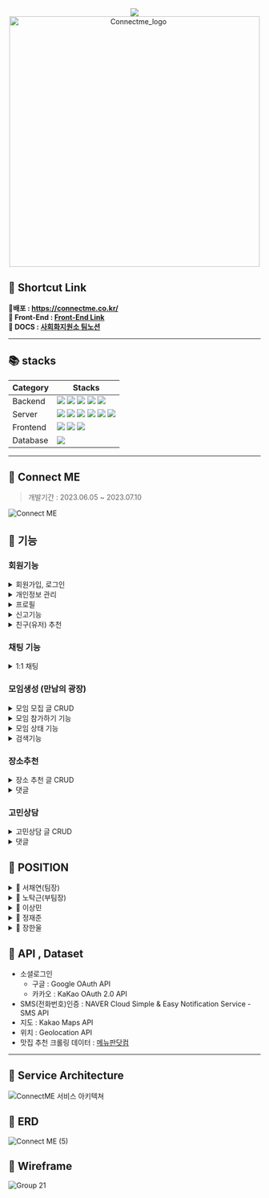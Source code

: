 <div align="center">
<img src="https://capsule-render.vercel.app/api?type=waving&color=8FB4E1&height=200&section=header&text=%20ConnectME&fontSize=80&fontColor=ffffff"/>
<img width="500" alt="Connectme_logo" src="https://github.com/ChaeYami/ConnectMe_BE/assets/120750451/c0c57819-39dd-42b9-8b11-45243e32a269">
</div>


🔗 Shortcut Link
------
**📱배포 : https://connectme.co.kr/**  
**🐋 Front-End : [Front-End Link](https://github.com/ChaeYami/ConnectMe_FE)**  
**💙 DOCS : [사회화지원소 팀노션](https://rhetorical-cilantro-7e4.notion.site/538c12449cf94e28b0c20a9f4ac0a3fc?v=96c787ffabfa458586546ec93833852b&pvs=4)**


***
📚 stacks 
------




|Category|Stacks|
|---|---|
| Backend | <img src="https://img.shields.io/badge/python 3.10.6 -3776AB?style=for-the-badge&logo=python&logoColor=white">  <img src="https://img.shields.io/badge/django 4.2.2-092E20?style=for-the-badge&logo=django&logoColor=white">  <img src="https://img.shields.io/badge/djangorestframework 3.14.0-092E20?style=for-the-badge&logo=django&logoColor=white">  <img src="https://img.shields.io/badge/selenium -43B02A?style=for-the-badge&logo=selenium&logoColor=white"> <img src="https://img.shields.io/badge/Redis -DC382D?style=for-the-badge&logo=redis&logoColor=white">  |
| Server | <img src="https://img.shields.io/badge/amazonec2-FF9900?style=for-the-badge&logo=amazonec2&logoColor=white"> <img src="https://img.shields.io/badge/gunicorn-499848?style=for-the-badge&logo=gunicorn&logoColor=white"> <img src="https://img.shields.io/badge/nginx 1.18.0-009639?style=for-the-badge&logo=nginx&logoColor=white"> <img src="https://img.shields.io/badge/docker 20.10.21 -2496ED?style=for-the-badge&logo=docker&logoColor=white"> <img src="https://img.shields.io/badge/amazons3 -569A31?style=for-the-badge&logo=amazons3&logoColor=white"> <img src="https://img.shields.io/badge/daphne-092E20?style=for-the-badge&logo=django&logoColor=white">  |
| Frontend | <img src="https://img.shields.io/badge/html5-E34F26?style=for-the-badge&logo=html5&logoColor=white">  <img src="https://img.shields.io/badge/javascript-F7DF1E?style=for-the-badge&logo=javascript&logoColor=black"> <img src="https://img.shields.io/badge/css3-1572B6?style=for-the-badge&logo=css3&logoColor=whit">  |
| Database | <img src="https://img.shields.io/badge/PostgreSQL-4169E1?style=for-the-badge&logo=postgresql&logoColor=white">|





***

🐳 Connect ME 
------
> 개발기간 : 2023.06.05 ~ 2023.07.10

![Connect ME](https://github.com/ChaeYami/ConnectMe_BE/assets/120750451/59e83cdf-aedc-4425-9572-479c42123a92)



🐬 기능
------
### 회원기능

<details>
<summary>회원가입, 로그인</summary>
<div markdown = '1'></div>

- SMS(전화번호)인증 (아이디 찾기)
- 이메일 인증 (비밀번호 재설정)
- 소셜로그인
- 공개 프로필 / 비공개 프로필(개인정보)
- 만료된 토큰 사용자 자동 로그아웃

</details>

<details>
<summary>개인정보 관리</summary>
<div markdown='1'></div>

- 전화번호 변경 (SMS 인증)  
- 비밀번호 변경  
- 계정 비활성화 / 재활성화  
- 비활성화 계정 30일 후 자동 삭제  

</details>

<details>
<summary>프로필</summary>
<div markdown='1'></div>

- 친구신청 / 수락 / 거절 / 삭제
- 프로필 사진첩
- 공개 프로필 수정

</details>

<details>
<summary>신고기능</summary>
<div markdown='1'></div>

- 신고하기
- 누적 신고 3회시 임시 차단
- 임시 차단 후 24시간 경과시 자동 차단 해제
- 관리자 확인 가능

</details>


<details>
<summary>친구(유저) 추천</summary>
<div markdown='1'></div>

- 회원 정보(나이, 지역, MBTI)에 따른 유저 추천 목록

</details>



### 채팅 기능

<details>
<summary>1:1 채팅</summary>
<div markdown='1'></div>

- 채팅하기 버튼 -> 채팅방 자동 생성 / 입장
- 채팅방 참가 권한 인증 (jwt token)
- 입장/퇴장 메시지 출력
- 이전 채팅 메시지 불러오기 (50개까지)
- 참가중인 채팅방 목록

</details>

### 모임생성 (만남의 광장)

<details>
<summary>모임 모집 글 CRUD</summary>
<div markdown='1'></div>

- 작성 / 수정 / 삭제 / 좋아요
- 모임 날짜, 시간, 인원, 주소, 
- 모임 장소 보여주기 (지도API)
- 다중 이미지 업로드
- 댓글 작성/수정/삭제   
- 대댓글 작성/수정/삭제 

</details>

<details>
<summary>모임 참가하기 기능 </summary>
<div markdown='1'></div>

- 참가하기 / 취소하기
- 참가 인원 카운트
- 인원 제한

</details>

<details>
<summary>모임 상태 기능  </summary>
<div markdown='1'></div>

- 모집중, 모집 종료, 진행중, 모임종료, 자리없음

</details>


<details>
<summary>검색기능</summary>
<div markdown='1'></div>

- 모임 모집 글 검색  
- 지역 검색  

</details>


### 장소추천

<details>
<summary>장소 추천 글 CRUD </summary>
<div markdown='1'></div>

- 맛집 추천 글 작성/수정/삭제(관리자) / 조회(사용자)
- 사용자의 위치에 따른 맛집 추천 (지도 API, 위치 API)
- 다중 이미지 업로드  
- 맛집 추천 데이터 -> 크롤링  
- 북마크 : 북마크 모아보기
- 검색

</details>


<details>
<summary>댓글</summary>
<div markdown='1'></div>

- 댓글 작성/수정/삭제
- 대댓글 작성/수정/삭제

</details>

### 고민상담

<details>
<summary>고민상담 글 CRUD</summary>
<div markdown='1'></div>

- 상담 글 작성/수정/삭제/좋아요
- 상담 글 리스트   
- 상담 글 리스트 페이지네이션
- 익명기능

</details>


<details>
<summary>댓글</summary>
<div markdown='1'></div>

- 댓글 리스트/작성/수정/삭제/좋아요  
- 대댓글 리스트/작성/수정/삭제/좋아요
- 익명기능

</details>


🐬 POSITION
------


<details>
<summary>🤍 서채연(팀장)  </summary>
<div markdown='1'></div>

- User 앱 전반
    - 회원가입, 로그인, 계정 비활성화 / 소셜로그인 / 친구신청,수락,삭제 / 유저 신고 기능 등
    - SMS 인증(아이디 찾기) / 이메일 인증(비밀번호 재설정)
- counsel 앱
- Amazon S3 static 파일 업로드 + cloudfront 배포
- Validator 생성 및 적용
- 팀원 코드 피드백 및 리팩토링
- counsel app 테스트코드
- 팀 문서(노션,README) 작성 및 관리

</details>

<details>
<summary>🤍 노탁근(부팀장)  </summary>
<div markdown='1'></div>

- AWS, Docker, Nginx 배포 (Backend, server)
- 신고 유저 차단 기능
    - django-apscheduler
- 채팅 기능
    - 실시간 1:1채팅
    - django-channels
    - 채팅방 참가 권한 인증
- 실시간 알림 기능 (진행중)
    - django-channels
- 코드 리팩토링

</details>

<details>
<summary>🤍 이상민 </summary>
<div markdown='1'></div>

- Place 앱 전반
    - 맛집추천 CRUD : 권한 기반 접근 / 댓글, 대댓글 CRUD / 다중이미지 업로드 등
    - 맛집 추천 크롤링
- counsel 앱
- 유저 프로필 앨범 기능 / 위치 API - 유저 위치 저장
- user app 테스트코드
- place app 테스트코드

</details>

<details>
<summary>🤍 정재준  </summary>
<div markdown='1'></div>

- Meeting 앱 전반
    - meeting 게시글 CRUD / 댓글, 대댓글 CRUD / 다중이미지 업로드
    - 모임 자동 모집종료 기능 (django-apscheduler)
    - 모임 참가하기 / 북마크 기능
- counsel 앱
</details>

<details>
<summary>🤍 장한울</summary>
<div markdown='1'></div>

- Counsel 앱 전반
    - counsel 게시글 CRUD / 댓글, 대댓글 CRUD
- meeting app 테스트코드

</details>

🐬 API , Dataset
------
- 소셜로그인
  - 구글 : Google OAuth API
  - 카카오 : KaKao OAuth 2.0 API
- SMS(전화번호)인증 : NAVER Cloud Simple & Easy Notification Service - SMS API
- 지도 : Kakao Maps API
- 위치 : Geolocation API
- 맛집 추천 크롤링 데이터 : [메뉴판닷컴](https://www.menupan.com/)


***


🐬 Service Architecture
------
![ConnectME 서비스 아키텍쳐](https://github.com/ChaeYami/ConnectMe_BE/assets/126448023/cb109020-f9a3-40e1-93dd-36938ed99af7)


🐬 ERD
------

![Connect ME (5)](https://github.com/ChaeYami/ConnectMe_BE/assets/120750451/b1181afb-f7b4-48a8-9635-89e2a8a4d9c1)



🐬 Wireframe
------
![Group 21](https://github.com/ChaeYami/ConnectMe_BE/assets/120750451/fca58593-6d58-4302-9dae-a87af4e43e11)

